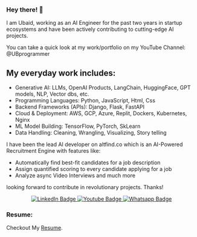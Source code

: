 ### Hey there! 👋

I am Ubaid, working as an AI Engineer for the past two years in startup ecosystems and have been actively contributing to cutting-edge AI projects.

You can take a quick look at my work/portfolio on my YouTube Channel: @UBprogrammer

## My everyday work includes: 
- Generative AI: LLMs, OpenAI Products, LangChain, HuggingFace, GPT models, NLP, Vector dbs, etc.
- Programming Languages: Python, JavaScript, Html, Css
- Backend Frameworks (APIs): Django, Flask, FastAPI
- Cloud & Deployment: AWS, GCP, Azure, Replit, Dockers, Kubernetes, Nginx
- ML Model Building: TensorFlow, PyTorch, SkLearn
- Data Handling: Cleaning, Wrangling, Visualizing, Story telling

I have been the lead AI developer on altfind.co which is an AI-Powered Recruitment Engine with features like:
- Automatically find best-fit candidates for a job description
- Assign quantified scoring to every candidate applying for a job
- Analyze async Video Interviews and much more

looking forward to contribute in revolutionary projects.
Thanks!

<div id="header" align="center">
  <div id="badges">
    <a href="https://www.linkedin.com/in/ubaidahmadceh/">
      <img src="https://img.shields.io/badge/LinkedIn-blue?style=for-the-badge&logo=linkedin&logoColor=white" alt="LinkedIn Badge"/>
    </a>
    <a href="https://www.youtube.com/channel/UCtIKyejnNPYaEXB5sgYADlg">
      <img src="https://img.shields.io/badge/YouTube-red?style=for-the-badge&logo=youtube&logoColor=white" alt="Youtube Badge"/>
    </a>
    <a href="https://wa.me/923484122900">
      <img src="https://img.shields.io/badge/Whatsapp-darkgreen?style=for-the-badge&logo=whatsapp&logoColor=white" alt="Whatsapp Badge"/>
    </a>
  </div>
</div>

### Resume:
Checkout My [Resume](https://drive.google.com/file/d/1GefnA2e-Rb236da823rD55zXqYXieaPG/view?usp=sharing).

<!--
**ubaidahmadceh/ubaidahmadceh** is a ✨ _special_ ✨ repository because its `README.md` (this file) appears on your GitHub profile.

Here are some ideas to get you started:

- 🔭 I’m currently working on ...
- 🌱 I’m currently learning ...
- 👯 I’m looking to collaborate on ...
- 🤔 I’m looking for help with ...
- 💬 Ask me about ...
- 📫 How to reach me: ...
- 😄 Pronouns: ...
- ⚡ Fun fact: ...
-->

